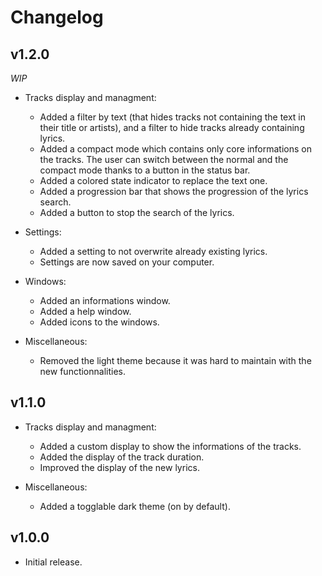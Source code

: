 # Changelog

## v1.2.0

*WIP*

- Tracks display and managment:
  - Added a filter by text (that hides tracks not containing the text in their title or artists), and a filter to hide tracks already containing lyrics.
  - Added a compact mode which contains only core informations on the tracks. The user can switch between the normal and the compact mode thanks to a button in the status bar.
  - Added a colored state indicator to replace the text one.
  - Added a progression bar that shows the progression of the lyrics search.
  - Added a button to stop the search of the lyrics.

- Settings:
  - Added a setting to not overwrite already existing lyrics.
  - Settings are now saved on your computer.

- Windows:
  - Added an informations window.
  - Added a help window.
  - Added icons to the windows.

- Miscellaneous:
  - Removed the light theme because it was hard to maintain with the new functionnalities.

## v1.1.0

- Tracks display and managment:
  - Added a custom display to show the informations of the tracks.
  - Added the display of the track duration.
  - Improved the display of the new lyrics.

- Miscellaneous:
  - Added a togglable dark theme (on by default).

## v1.0.0

- Initial release.
